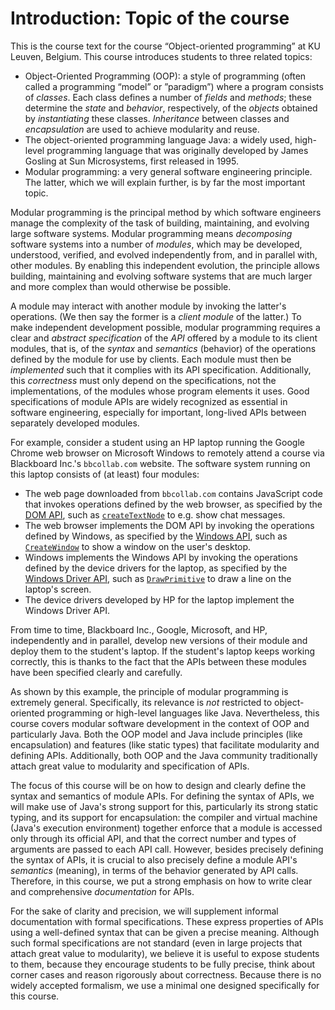 # Introduction: Topic of the course

This is the course text for the course “Object-oriented programming” at KU Leuven, Belgium.
This course introduces students to three related topics:
* Object-Oriented Programming (OOP): a style of programming (often called a programming “model” or ”paradigm”) where a program consists of _classes_. Each class defines a number of _fields_ and _methods_; these determine the _state_ and _behavior_, respectively, of the _objects_ obtained by _instantiating_ these classes. _Inheritance_ between classes and _encapsulation_ are used to achieve modularity and reuse.
* The object-oriented programming language Java: a widely used, high-level programming language that was originally developed by James Gosling at Sun Microsystems, first released in 1995.
* Modular programming: a very general software engineering principle.
The latter, which we will explain further, is by far the most important topic.

Modular programming is the principal method by which software engineers manage the complexity of the task of building, maintaining, and evolving large software systems.
Modular programming means _decomposing_ software systems into a number of _modules_, which may be developed, understood, verified, and evolved independently from, and in parallel with, other modules.
By enabling this independent evolution, the principle allows building, maintaining and evolving software systems that are much larger and more complex than would otherwise be possible.

A module may interact with another module by invoking the latter's operations. (We then say the former is a _client module_ of the latter.) To make independent development possible, modular programming requires a clear and _abstract_ _specification_ of the _API_ offered by a module to its client modules, that is, of the _syntax_ and _semantics_ (behavior) of the operations defined by the module for use by clients.
Each module must then be _implemented_ such that it complies with its API specification.
Additionally, this _correctness_ must only depend on the specifications, not the implementations, of the modules whose program elements it uses.
Good specifications of module APIs are widely recognized as essential in software engineering, especially for important, long-lived APIs between separately developed modules.

For example, consider a student using an HP laptop running the Google Chrome web browser on Microsoft Windows to remotely attend a course via Blackboard Inc.'s `bbcollab.com` website. The software system running on this laptop consists of (at least) four modules:
- The web page downloaded from `bbcollab.com` contains JavaScript code that invokes operations defined by the web browser, as specified by the [DOM API](https://www.w3.org/TR/REC-DOM-Level-1/), such as [`createTextNode`](https://www.w3.org/TR/REC-DOM-Level-1/level-one-core.html#i-Document) to e.g. show chat messages.
- The web browser implements the DOM API by invoking the operations defined by Windows, as specified by the [Windows API](https://docs.microsoft.com/en-us/windows/win32/apiindex/windows-api-list), such as [`CreateWindow`](https://docs.microsoft.com/en-us/windows/win32/api/winuser/nf-winuser-createwindowa) to show a window on the user's desktop.
- Windows implements the Windows API by invoking the operations defined by the device drivers for the laptop, as specified by the [Windows Driver API](https://docs.microsoft.com/en-us/windows-hardware/drivers/ddi/), such as [`DrawPrimitive`](https://docs.microsoft.com/en-us/windows-hardware/drivers/ddi/d3dumddi/nc-d3dumddi-pfnd3dddi_drawprimitive) to draw a line on the laptop's screen.
- The device drivers developed by HP for the laptop implement the Windows Driver API.

From time to time, Blackboard Inc., Google, Microsoft, and HP, independently and in parallel, develop new versions of their module and deploy them to the student's laptop. If the student's laptop keeps working correctly, this is thanks to the fact that the APIs between these modules have been specified clearly and carefully.

As shown by this example, the principle of modular programming is extremely general.
Specifically, its relevance is _not_ restricted to object-oriented programming or high-level languages like Java.
Nevertheless, this course covers modular software development in the context of OOP and particularly Java.
Both the OOP model and Java include principles (like encapsulation) and features (like static types) that facilitate modularity and defining APIs.
Additionally, both OOP and the Java community traditionally attach great value to modularity and specification of APIs.

The focus of this course will be on how to design and clearly define the syntax and semantics of module APIs.
For defining the syntax of APIs, we will make use of Java's strong support for this, particularly its strong static typing, and its support for encapsulation: the compiler and virtual machine (Java's execution environment) together enforce that a module is accessed only through its official API, and that the correct number and types of arguments are passed to each API call.
However, besides precisely defining the syntax of APIs, it is crucial to also precisely define a module API's _semantics_ (meaning), in terms of the behavior generated by API calls.
Therefore, in this course, we put a strong emphasis on how to write clear and comprehensive _documentation_ for APIs.

For the sake of clarity and precision, we will supplement informal documentation with formal specifications.
These express properties of APIs using a well-defined syntax that can be given a precise meaning.
Although such formal specifications are not standard (even in large projects that attach great value to modularity), we believe it is useful to expose students to them, because
they encourage students to be fully precise, think about corner cases and reason rigorously about correctness.
Because there is no widely accepted formalism, we use a minimal one designed specifically for this course.
